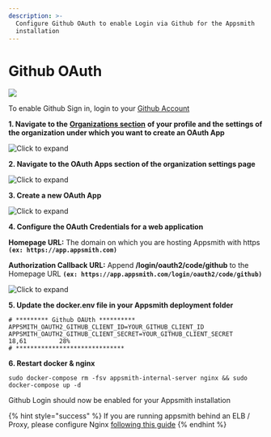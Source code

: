 ```yaml
---
description: >-
  Configure Github OAuth to enable Login via Github for the Appsmith
  installation
---
```


# Github OAuth

![](../../.gitbook/assets/github-login.png)

To enable Github Sign in, login to your [Github Account](https://github.com)

**1. Navigate to the** [**Organizations section**](https://github.com/settings/organizations) **of your profile and the settings of the organization under which you want to create an OAuth App**

![Click to expand](../../.gitbook/assets/github-orgs.png)

**2. Navigate to the OAuth Apps section of the organization settings page**

![Click to expand](../../.gitbook/assets/github-oauth-apps.png)

**3. Create a new OAuth App**

![Click to expand](../../.gitbook/assets/github-reg-app.png)

**4. Configure the OAuth Credentials for a web application**

**Homepage URL:** The domain on which you are hosting Appsmith with https **`(ex: https://app.appsmith.com)`**

**Authorization Callback URL:** Append **/login/oauth2/code/github** to the Homepage URL **`(ex: https://app.appsmith.com/login/oauth2/code/github)`**

![Click to expand](../../.gitbook/assets/github-app-config.png)

**5. Update the docker.env file in your Appsmith deployment folder**

```text
# ********* Github OAUth **********
APPSMITH_OAUTH2_GITHUB_CLIENT_ID=YOUR_GITHUB_CLIENT_ID
APPSMITH_OAUTH2_GITHUB_CLIENT_SECRET=YOUR_GITHUB_CLIENT_SECRET                                                                                                                          18,61         28%
# ******************************
```

**6. Restart docker & nginx**

```text
sudo docker-compose rm -fsv appsmith-internal-server nginx && sudo docker-compose up -d
```

Github Login should now be enabled for your Appsmith installation

{% hint style="success" %}
If you are running appsmith behind an ELB / Proxy, please configure Nginx [following this guide](../../troubleshooting-guide/deployment-errors.md#oauth-sign-up-not-working)
{% endhint %}

